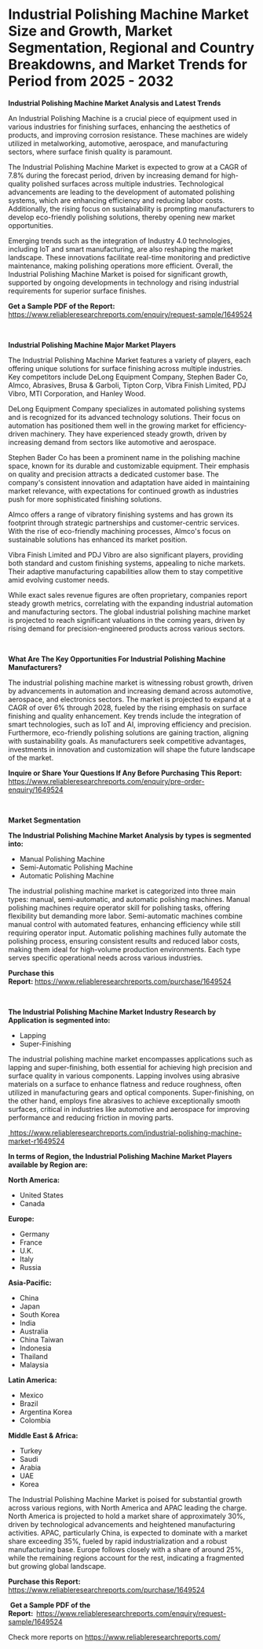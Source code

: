 <p><h1>Industrial Polishing Machine Market Size and Growth, Market Segmentation, Regional and Country Breakdowns, and Market Trends for Period from 2025 -  2032</h1></p><p><strong>Industrial Polishing Machine Market Analysis and Latest Trends</strong></p>
<p><p>An Industrial Polishing Machine is a crucial piece of equipment used in various industries for finishing surfaces, enhancing the aesthetics of products, and improving corrosion resistance. These machines are widely utilized in metalworking, automotive, aerospace, and manufacturing sectors, where surface finish quality is paramount. </p><p>The Industrial Polishing Machine Market is expected to grow at a CAGR of 7.8% during the forecast period, driven by increasing demand for high-quality polished surfaces across multiple industries. Technological advancements are leading to the development of automated polishing systems, which are enhancing efficiency and reducing labor costs. Additionally, the rising focus on sustainability is prompting manufacturers to develop eco-friendly polishing solutions, thereby opening new market opportunities. </p><p>Emerging trends such as the integration of Industry 4.0 technologies, including IoT and smart manufacturing, are also reshaping the market landscape. These innovations facilitate real-time monitoring and predictive maintenance, making polishing operations more efficient. Overall, the Industrial Polishing Machine Market is poised for significant growth, supported by ongoing developments in technology and rising industrial requirements for superior surface finishes.</p></p>
<p><strong>Get a Sample PDF of the Report:&nbsp;</strong> <a href="https://www.reliableresearchreports.com/enquiry/request-sample/1649524?utm_campaign=3022&utm_medium=2&utm_source=Github&utm_content=ia&utm_term=09042025&utm_id=industrial-polishing-machine">https://www.reliableresearchreports.com/enquiry/request-sample/1649524</a></p>
<p>&nbsp;</p>
<p><strong>Industrial Polishing Machine Major Market Players</strong></p>
<p><p>The Industrial Polishing Machine Market features a variety of players, each offering unique solutions for surface finishing across multiple industries. Key competitors include DeLong Equipment Company, Stephen Bader Co, Almco, Abrasives, Brusa & Garboli, Tipton Corp, Vibra Finish Limited, PDJ Vibro, MTI Corporation, and Hanley Wood.</p><p>DeLong Equipment Company specializes in automated polishing systems and is recognized for its advanced technology solutions. Their focus on automation has positioned them well in the growing market for efficiency-driven machinery. They have experienced steady growth, driven by increasing demand from sectors like automotive and aerospace.</p><p>Stephen Bader Co has been a prominent name in the polishing machine space, known for its durable and customizable equipment. Their emphasis on quality and precision attracts a dedicated customer base. The company's consistent innovation and adaptation have aided in maintaining market relevance, with expectations for continued growth as industries push for more sophisticated finishing solutions.</p><p>Almco offers a range of vibratory finishing systems and has grown its footprint through strategic partnerships and customer-centric services. With the rise of eco-friendly machining processes, Almco's focus on sustainable solutions has enhanced its market position.</p><p>Vibra Finish Limited and PDJ Vibro are also significant players, providing both standard and custom finishing systems, appealing to niche markets. Their adaptive manufacturing capabilities allow them to stay competitive amid evolving customer needs.</p><p>While exact sales revenue figures are often proprietary, companies report steady growth metrics, correlating with the expanding industrial automation and manufacturing sectors. The global industrial polishing machine market is projected to reach significant valuations in the coming years, driven by rising demand for precision-engineered products across various sectors.</p></p>
<p>&nbsp;</p>
<p><strong>What Are The Key Opportunities For Industrial Polishing Machine Manufacturers?</strong></p>
<p><p>The industrial polishing machine market is witnessing robust growth, driven by advancements in automation and increasing demand across automotive, aerospace, and electronics sectors. The market is projected to expand at a CAGR of over 6% through 2028, fueled by the rising emphasis on surface finishing and quality enhancement. Key trends include the integration of smart technologies, such as IoT and AI, improving efficiency and precision. Furthermore, eco-friendly polishing solutions are gaining traction, aligning with sustainability goals. As manufacturers seek competitive advantages, investments in innovation and customization will shape the future landscape of the market.</p></p>
<p><strong>Inquire or Share Your Questions If Any Before Purchasing This Report:</strong> <a href="https://www.reliableresearchreports.com/enquiry/pre-order-enquiry/1649524?utm_campaign=3022&utm_medium=2&utm_source=Github&utm_content=ia&utm_term=09042025&utm_id=industrial-polishing-machine">https://www.reliableresearchreports.com/enquiry/pre-order-enquiry/1649524</a></p>
<p>&nbsp;</p>
<p><strong>Market Segmentation</strong></p>
<p><strong>The Industrial Polishing Machine Market Analysis by types is segmented into:</strong></p>
<p><ul><li>Manual Polishing Machine</li><li>Semi-Automatic Polishing Machine</li><li>Automatic Polishing Machine</li></ul></p>
<p><p>The industrial polishing machine market is categorized into three main types: manual, semi-automatic, and automatic polishing machines. Manual polishing machines require operator skill for polishing tasks, offering flexibility but demanding more labor. Semi-automatic machines combine manual control with automated features, enhancing efficiency while still requiring operator input. Automatic polishing machines fully automate the polishing process, ensuring consistent results and reduced labor costs, making them ideal for high-volume production environments. Each type serves specific operational needs across various industries.</p></p>
<p><strong>Purchase this Report:&nbsp;</strong><a href="https://www.reliableresearchreports.com/purchase/1649524?utm_campaign=3022&utm_medium=2&utm_source=Github&utm_content=ia&utm_term=09042025&utm_id=industrial-polishing-machine">https://www.reliableresearchreports.com/purchase/1649524</a></p>
<p>&nbsp;</p>
<p><strong>The Industrial Polishing Machine Market Industry Research by Application is segmented into:</strong></p>
<p><ul><li>Lapping</li><li>Super-Finishing</li></ul></p>
<p><p>The industrial polishing machine market encompasses applications such as lapping and super-finishing, both essential for achieving high precision and surface quality in various components. Lapping involves using abrasive materials on a surface to enhance flatness and reduce roughness, often utilized in manufacturing gears and optical components. Super-finishing, on the other hand, employs fine abrasives to achieve exceptionally smooth surfaces, critical in industries like automotive and aerospace for improving performance and reducing friction in moving parts.</p></p>
<p><a href="https://www.reliableresearchreports.com/industrial-polishing-machine-market-r1649524?utm_campaign=3022&utm_medium=2&utm_source=Github&utm_content=ia&utm_term=09042025&utm_id=industrial-polishing-machine">&nbsp;https://www.reliableresearchreports.com/industrial-polishing-machine-market-r1649524</a></p>
<p><strong>In terms of Region, the Industrial Polishing Machine Market Players available by Region are:</strong></p>
<p>
    <p> <strong> North America: </strong>
        <ul>
            <li>United States</li>
            <li>Canada</li>
        </ul>
        </p> 
    <p> <strong> Europe: </strong>
        <ul>
            <li>Germany</li>
            <li>France</li>
            <li>U.K.</li>
            <li>Italy</li>
            <li>Russia</li>
        </ul>
        </p> 
    <p> <strong> Asia-Pacific: </strong>
        <ul>
            <li>China</li>
            <li>Japan</li>
            <li>South Korea</li>
            <li>India</li>
            <li>Australia</li>
            <li>China Taiwan</li>
            <li>Indonesia</li>
            <li>Thailand</li>
            <li>Malaysia</li>
        </ul>
        </p> 
    <p> <strong> Latin America: </strong>
        <ul>
            <li>Mexico</li>
            <li>Brazil</li>
            <li>Argentina Korea</li>
            <li>Colombia</li>
        </ul>
        </p> 
    <p> <strong> Middle East & Africa: </strong>
        <ul>
            <li>Turkey</li>
            <li>Saudi</li>
            <li>Arabia</li>
            <li>UAE</li>
            <li>Korea</li>
        </ul>
    </p>
    </p>
<p><p>The Industrial Polishing Machine Market is poised for substantial growth across various regions, with North America and APAC leading the charge. North America is projected to hold a market share of approximately 30%, driven by technological advancements and heightened manufacturing activities. APAC, particularly China, is expected to dominate with a market share exceeding 35%, fueled by rapid industrialization and a robust manufacturing base. Europe follows closely with a share of around 25%, while the remaining regions account for the rest, indicating a fragmented but growing global landscape.</p></p>
<p><strong>Purchase this Report: </strong><a href="https://www.reliableresearchreports.com/purchase/1649524?utm_campaign=3022&utm_medium=2&utm_source=Github&utm_content=ia&utm_term=09042025&utm_id=industrial-polishing-machine">https://www.reliableresearchreports.com/purchase/1649524</a></p>
<p>&nbsp;<strong>Get a Sample PDF of the Report:&nbsp;&nbsp;</strong><a href="https://www.reliableresearchreports.com/enquiry/request-sample/1649524?utm_campaign=3022&utm_medium=2&utm_source=Github&utm_content=ia&utm_term=09042025&utm_id=industrial-polishing-machine">https://www.reliableresearchreports.com/enquiry/request-sample/1649524</a></p>
<p><strong></strong></p>
<p>Check more reports on <a href="https://www.reliableresearchreports.com/?utm_campaign=3022&utm_medium=2&utm_source=Github&utm_content=ia&utm_term=09042025&utm_id=industrial-polishing-machine">https://www.reliableresearchreports.com/</a></p>